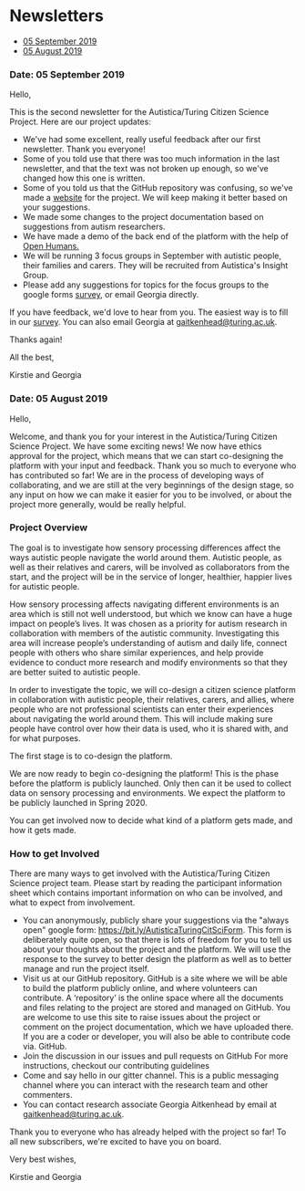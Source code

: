 # Newsletters

* [05 September 2019](#date-05-september-2019)
* [05 August 2019](#date-05-august-2019)

### Date: 05 September 2019

Hello, 

This is the second newsletter for the Autistica/Turing Citizen Science Project. Here are our project updates:

 * We've had some excellent, really useful feedback after our first newsletter. Thank you everyone!
 * Some of you told use that there was too much information in the last newsletter, and that the text was not broken up enough, so we've changed how this one is written.
 * Some of you told us that the GitHub repository was confusing, so we've made a [website](https://alan-turing-institute.github.io/AutisticaCitizenScience/) for the project.
 We will keep making it better based on your suggestions. 
 * We made some changes to the project documentation based on suggestions from autism researchers. 
 * We have made a demo of the back end of the platform with the help of [Open Humans.](https://www.openhumans.org)
 * We will be running 3 focus groups in September with autistic people, their families and carers.
 They will be recruited from Autistica's Insight Group.
 * Please add any suggestions for topics for the focus groups to the google forms [survey](https://docs.google.com/forms/d/e/1FAIpQLSe_9MW3r4nsGUDxGWN24X88hqtz6q_347DC1gbMc_Yzj2Hrcg/viewform), or email Georgia directly.

If you have feedback, we'd love to hear from you. The easiest way is to fill in our [survey](https://docs.google.com/forms/d/e/1FAIpQLSe_9MW3r4nsGUDxGWN24X88hqtz6q_347DC1gbMc_Yzj2Hrcg/viewform). 
You can also email Georgia at gaitkenhead@turing.ac.uk.

Thanks again!

All the best, 

Kirstie and Georgia


### Date: 05 August 2019

Hello, 
 
Welcome, and thank you for your interest in the Autistica/Turing Citizen Science Project. 
We have some exciting news! 
We now have ethics approval for the project, which means that we can start co-designing the platform with your input and feedback. 
Thank you so much to everyone who has contributed so far! 
We are in the process of developing ways of collaborating, and we are still at the very beginnings of the design stage, so any input on how we can make it easier for you to be involved, or about the project more generally, would be really helpful. 
 
### Project Overview
 
The goal is to investigate how sensory processing differences affect the ways autistic people navigate the world around them. 
Autistic people, as well as their relatives and carers, will be involved as collaborators from the start, and the project will be in the service of longer, healthier, happier lives for autistic people.  
 
How sensory processing affects navigating different environments is an area which is still not well understood, but which we know can have a huge impact on people’s lives. 
It was chosen as a priority for autism research in collaboration with members of the autistic community. 
Investigating this area will increase people’s understanding of autism and daily life, connect people with others who share similar experiences, and help provide evidence to conduct more research and modify environments so that they are better suited to autistic people.  
 
In order to investigate the topic, we will co-design a citizen science platform in collaboration with autistic people, their relatives, carers, and allies, where people who are not professional scientists can enter their experiences about navigating the world around them. 
This will include making sure people have control over how their data is used, who it is shared with, and for what purposes.
 
The first stage is to co-design the platform.

We are now ready to begin co-designing the platform! 
This is the phase before the platform is publicly launched. 
Only then can it be used to collect data on sensory processing and environments. 
We expect the platform to be publicly launched in Spring 2020.
 
You can get involved now to decide what kind of a platform gets made, and how it gets made.
 
### How to get Involved
 
There are many ways to get involved with the Autistica/Turing Citizen Science project team. 
Please start by reading the participant information sheet which contains important information on who can be involved, and what to expect from involvement.

* You can anonymously, publicly share your suggestions via the "always open" google form: https://bit.ly/AutisticaTuringCitSciForm. 
This form is deliberately quite open, so that there is lots of freedom for you to tell us about your thoughts about the project and the platform. 
We will use the response to the survey to better design the platform as well as to better manage and run the project itself.  
* Visit us at our GitHub repository. 
GitHub is a site where we will be able to build the platform publicly online, and where volunteers can contribute. 
A ‘repository’ is the online space where all the documents and files relating to the project are stored and managed on GitHub. 
You are welcome to use this site to raise issues about the project or comment on the project documentation, which we have uploaded there. 
If you are a coder or developer, you will also be able to contribute code via. GitHub.
* Join the discussion in our issues and pull requests on GitHub
For more instructions, checkout our contributing guidelines
* Come and say hello in our gitter channel. 
This is a public messaging channel where you can interact with the research team and other commenters. 
* You can contact research associate Georgia Aitkenhead by email at gaitkenhead@turing.ac.uk.

Thank you to everyone who has already helped with the project so far! To all new subscribers, we're excited to have you on board. 

Very best wishes, 
 
Kirstie and Georgia
